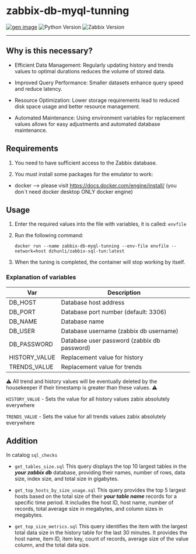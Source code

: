 # zabbix-db-myql-tunning
[![gen image](https://github.com/dzhunli/zabbix-db-myql-tunning/actions/workflows/docker-image.yml/badge.svg)](https://github.com/dzhunli/zabbix-db-myql-tunning/actions/workflows/docker-image.yml)
![Python Version](https://img.shields.io/badge/Python-3.8-blue)
![Zabbix Version](https://img.shields.io/badge/Zabbix-7.0.2-red)

---
## Why is this necessary?
  -  Efficient Data Management: Regularly updating history and trends values to optimal durations reduces the volume of stored data.

  -  Improved Query Performance: Smaller datasets enhance query speed and reduce latency.

  -  Resource Optimization: Lower storage requirements lead to reduced disk space usage and better resource management.

  -  Automated Maintenance: Using environment variables for replacement values allows for easy adjustments and automated database maintenance.

## Requirements
1.  You need to have sufficient access to the Zabbix database.

2. You must install some packages for the emulator to work:
  -  docker --> please visit https://docs.docker.com/engine/install/ (you don`t need docker desktop ONLY docker engine)

## Usage
1. Enter the required values ​​into the file with variables, it is called: ```envfile```

2. Run the following command:  

    ```docker run --name zabbix-db-myql-tunning --env-file envfile --network=host dzhunli/zabbix-sql-tun:latest```

3. When the tuning is completed, the container will stop working by itself.

### Explanation of variables

| Var  | Description        |
|----------|--------------------|
| DB_HOST | Database host address |
| DB_PORT |  Database port number (default: 3306)  |
| DB_NAME | Database name |
| DB_USER |  Database username (zabbix db username) |
| DB_PASSWORD | Database user password (zabbix db password) |
| HISTORY_VALUE | Replacement value for history |
| TRENDS_VALUE | Replacement value for trends |

:warning:  All trend and history values ​​will be eventually deleted by the housekeeper if their timestamp is greater than these values.  :warning:


```HISTORY_VALUE``` - Sets the value for all history values zabix absolutely everywhere

```TRENDS_VALUE```  - Sets the value for all trends values zabix absolutely everywhere

## Addition

In catalog ```sql_checks```

  -  ```get_tables_size.sql``` This query displays the top 10 largest tables in the ***your zabbix db*** database, providing their names, number of rows, data size, index size, and total size in gigabytes.

  -  ```get_top_hosts_by_size_usage.sql``` This query provides the top 5 largest hosts based on the total size of their ***your table name*** records for a specific time period. It includes the host ID, host name, number of records, total average size in megabytes, and column sizes in megabytes.

  -  ```get_top_size_metrics.sql```  This query identifies the item with the largest total data size in the history table for the last 30 minutes. It provides the host name, item ID, item key, count of records, average size of the value column, and the total data size.
